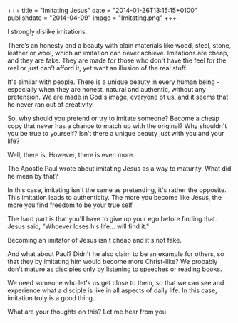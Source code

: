 +++
title = "Imitating Jesus"
date = "2014-01-26T13:15:15+0100"
publishdate = "2014-04-09"
image = "Imitating.png"
+++

I strongly dislike imitations.

There’s an honesty and a beauty with plain materials like wood, steel, stone, leather or wool, which an imitation can never achieve. Imitations are cheap, and they are fake. They are made for those who don't have the feel for the real or just can’t afford it, yet want an illusion of the real stuff.

It's similar with people. There is a unique beauty in every human being - especially when they are honest, natural and authentic, without any pretension. We are made in God's image, everyone of us, and it seems that he never ran out of creativity.

So, why should you pretend or try to imitate someone? Become a cheap copy that never has a chance to match up with the original? Why shouldn't you be true to yourself? Isn’t there a unique beauty just with you and your life?

Well, there is. However, there is even more.

The Apostle Paul wrote about imitating Jesus as a way to maturity. What did he mean by that?

In this case, imitating isn't the same as pretending, it's rather the opposite. This imitation leads to authenticity. The more you become like Jesus, the more you find freedom to be your true self.

The hard part is that you'll have to give up your ego before finding that. Jesus said, "Whoever loses his life... will find it."

Becoming an imitator of Jesus isn't cheap and it's not fake.

And what about Paul? Didn't he also claim to be an example for others, so that they by imitating him would become more Christ-like? We probably don't mature as disciples only by listening to speeches or reading books.

We need someone who let's us get close to them, so that we can see and experience what a disciple is like in all aspects of daily life. In this case, imitation truly is a good thing.

What are your thoughts on this? Let me hear from you.
